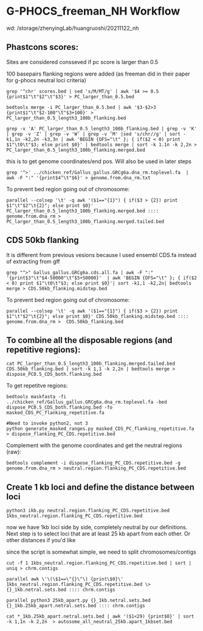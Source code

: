 # G-PHOCS_freeman_NH Workflow

wd: /storage/zhenyingLab/huangruoshi/20211122_nh

## Phastcons scores:

Sites are considered consseved if pc score is larger than 0.5

100 basepairs flanking regions were added (as freeman did in their paper for g-phocs neutral loci criteria)

```
grep '^chr' scores.bed | sed 's/M/MT/g' | awk '$4 >= 0.5 {print$1"\t"$2"\t"$3}' > PC_larger_than_0.5.bed

bedtools merge -i PC_larger_than_0.5.bed | awk '$3-$2>3 {print$1"\t"$2-100"\t"$3+100}' > PC_larger_than_0.5_length3_100b_flanking.bed

grep -v 'A' PC_larger_than_0.5_length3_100b_flanking.bed | grep -v 'K' | grep -v 'Z' | grep -v 'W' | grep -v 'M' |sed 's/chr//g' | sort -k1,1n -k2,2n -k3,3n | awk 'BEGIN {OFS="\t" }; { if($2 < 0) print $1"\t0\t"$3; else print $0}' | bedtools merge | sort -k 1.1n -k 2,2n > PC_larger_than_0.5_length3_100b_flanking.merged.bed
```

this is to get genome coordinates/end pos. Will also be used in later steps

```
grep '^>' ../chicken_ref/Gallus_gallus.GRCg6a.dna_rm.toplevel.fa  | awk -F ":" '{print$4"\t"$6}' > genome.from.dna_rm.txt
```

To prevent bed region going out of chromosome:

```
parallel --colsep '\t' -q awk '($1=="{1}") { if($3 > {2}) print $1"\t"$2"\t{2}"; else print $0}' PC_larger_than_0.5_length3_100b_flanking.merged.bed :::: genome.from.dna_rm > PC_larger_than_0.5_length3_100b_flanking.merged.tailed.bed
```


## CDS 50kb flanking

It is different from previous vesions because I used ensembl CDS.fa instead of extracting from gff

```
grep "^>" Gallus_gallus.GRCg6a.cds.all.fa | awk -F ":" '{print$3"\t"$4-50000"\t"$5+50000}'  | awk 'BEGIN {OFS="\t" }; { if($2 < 0) print $1"\t0\t"$3; else print $0}'| sort -k1,1 -k2,2n| bedtools merge > CDS.50kb_flanking.midstep.bed

```

To prevent bed region going out of chromosome:

```
parallel --colsep '\t' -q awk '($1=="{1}") { if($3 > {2}) print $1"\t"$2"\t{2}"; else print $0}' CDS.50kb_flanking.midstep.bed :::: genome.from.dna_rm >  CDS.50kb_flanking.bed
```


## To combine all the disposable regions (and repetitive regions):

```
cat PC_larger_than_0.5_length3_100b_flanking.merged.tailed.bed CDS.50kb_flanking.bed | sort -k 1,1 -k 2,2n | bedtools merge > dispose_PC0.5_CDS_both.flanking.bed
```

To get repetitve regions:

```
bedtools maskfasta -fi ../chicken_ref/Gallus_gallus.GRCg6a.dna_rm.toplevel.fa -bed dispose_PC0.5_CDS_both.flanking.bed -fo masked_CDS_PC_flanking_repetitive.fa

#Need to invoke python2, not 3
python generate_masked_ranges.py masked_CDS_PC_flanking_repetitive.fa > dispose_flanking_PC_CDS.repetitive.bed

```

Complement with the genome coordinates and get the neutral regions (raw):

```
bedtools complement -i dispose_flanking_PC_CDS.repetitive.bed -g genome.from.dna_rm > neutral.region.flanking_PC_CDS.repetitive.bed
```


## Create 1 kb loci and define the distance between loci

```
python3 ikb.py neutral.region.flanking_PC_CDS.repetitive.bed 1kbs_neutral.region.flanking_PC_CDS.repetitive.bed 
```
now we have 1kb loci side by side, completely neutral by our definitions.
Next step is to select loci that are at least 25 kb apart from each other. Or other distances if you'd like

since the script is somewhat simple, we need to split chromosomes/contigs

```
cut -f 1 1kbs_neutral.region.flanking_PC_CDS.repetitive.bed | sort | uniq > chrm.contigs

parallel awk \'\(\$1==\"{}\"\) {print\$0}\' 1kbs_neutral.region.flanking_PC_CDS.repetitive.bed \> {}_1kb.netral.sets.bed :::: chrm.contigs 

parallel python3 25kb_apart.py {}_1kb.netral.sets.bed {}_1kb.25kb_apart.netral.sets.bed :::: chrm.contigs

cat *_1kb.25kb_apart.netral.sets.bed | awk '($1<29) {print$0}' | sort -k 1,1n -k 2,2n  > autosome_all_neutral_25kb.apart_1kbset.bed
```
